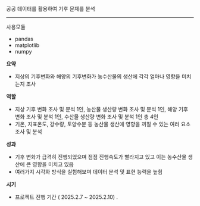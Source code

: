 공공 데이터를 활용하여 기후 문제를 분석<hr>
사용모듈
- pandas
- matplotlib
- numpy

**요약**

- 지상의 기후변화와 해양의 기후변화가 농수산물의 생산에 각각 얼마나 영향을 미치는지 조사

**역할**

- 지상 기후 변화 조사 및 분석 1인, 농산물 생산량 변화 조사 및 분석 1인, 해양 기후 변화 조사 및 분석 1인,
수산물 생산량 변화 조사 및 분석 1인 총 4인
- 기온, 지표온도, 강수량, 토양수분 등 농산물 생산에 영향을 끼칠 수 있는 여러 요소 조사 및 분석

      

**성과**

- 기후 변화가 급격히 진행되었으며 점점 진행속도가 빨라지고 있고 이는 농수산물 생산에 큰 영향을 미치고 있음
- 여러가지 시각화 방식을 실험해보며 데이터 분석 및 표현 능력을 높힘

**시기**

- 프로젝트 진행 기간 ( 2025.2.7 ~ 2025.2.10) .
